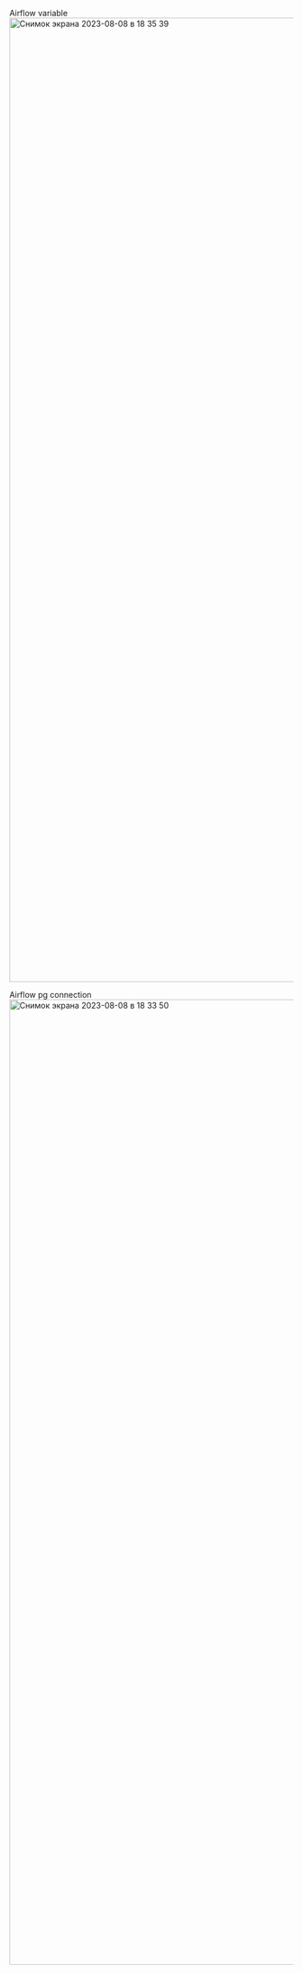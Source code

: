 Airflow variable
<img width="1710" alt="Снимок экрана 2023-08-08 в 18 35 39" src="https://github.com/allnorth/1t-data-cource/assets/61934321/3521131a-e3c7-490b-84cd-e8b888986806">

Airflow pg connection
<img width="1712" alt="Снимок экрана 2023-08-08 в 18 33 50" src="https://github.com/allnorth/1t-data-cource/assets/61934321/f43e15c7-5441-40e1-8054-ace32a4d9359">
